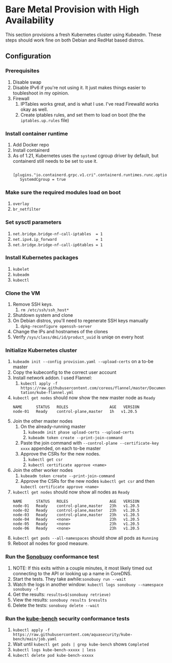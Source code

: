 # Bare Metal Provision with High Availability 

This section provisions a fresh Kubernetes cluster using Kubeadm. These steps should work fine on both Debian and RedHat based distros.

## Configuration

### Prerequisites
1. Disable swap
2. Disable IPv6 if you're not using it. It just makes things easier to toubleshoot in my opinion.
3. Firewall
    1. IPTables works great, and is what I use. I've read Firewalld works okay as well.
    2. Create iptables rules, and set them to load on boot (the the `iptables.up.rules` file)
### Install container runtime
1. Add Docker repo
2. Install containerd
3. As of 1.21, Kubernetes uses the `systemd` cgroup driver by default, but containerd still needs to be set to use it.
    ```
     [plugins."io.containerd.grpc.v1.cri".containerd.runtimes.runc.options]
       SystemdCgroup = true
    ```
### Make sure the required modules load on boot
1. `overlay`
2. `br_netfilter`
### Set sysctl parameters
1. `net.bridge.bridge-nf-call-iptables  = 1`
2. `net.ipv4.ip_forward                 = 1`
3. `net.bridge.bridge-nf-call-ip6tables = 1`
### Install Kubernetes packages
1. `kubelet`
2. `kubeadm`
3. `kubectl`
### Clone the VM
1. Remove SSH keys.
    1. `rm /etc/ssh/ssh_host*`
2. Shutdown system and clone
3. On Debian distros, you'll need to regenerate SSH keys manually
    1. `dpkg-reconfigure openssh-server`
4. Change the IPs and hostnames of the clones
5. Verify `/sys/class/dmi/id/product_uuid` is uniqe on every host
### Initialize Kubernetes cluster
1. `kubeadm init --config provision.yaml --upload-certs` on a to-be master
2. Copy the kubeconfig to the correct user account
3. Install network addon. I used Flannel:
    1. `kubectl apply -f https://raw.githubusercontent.com/coreos/flannel/master/Documentation/kube-flannel.yml`
4. `kubectl get nodes` should now show the new master node as `Ready`
    ```
    NAME      STATUS   ROLES                  AGE   VERSION
    node-01   Ready    control-plane,master   1h   v1.20.5
    ```
6. Join the other master nodes
    1. On the already-running master
       1. `kubeadm init phase upload-certs --upload-certs`
       2. `kubeadm token create --print-join-command`
    3. Paste the join command with `--control-plane --certificate-key xxxx` appended, on each to-be master
    4. Approve the CSRs for the new nodes.
       1. `kubectl get csr`
       2. `kubectl certificate approve <name>`
7. Join the other worker nodes
    1. `kubeadm token create --print-join-command`
    2. Approve the CSRs for the new nodes `kubectl get csr` and then `kubectl certificate approve <name>`
8. `kubectl get nodes` should now show all nodes as `Ready`
   ```
   NAME      STATUS   ROLES                  AGE   VERSION
   node-01   Ready    control-plane,master   23h   v1.20.5
   node-02   Ready    control-plane,master   23h   v1.20.5
   node-03   Ready    control-plane,master   23h   v1.20.5
   node-04   Ready    <none>                 23h   v1.20.5
   node-05   Ready    <none>                 23h   v1.20.5
   node-06   Ready    <none>                 23h   v1.20.5
   ```
8. `kubectl get pods --all-namespaces` should show all pods as `Running`
9. Reboot all nodes for good measure.
### Run the [Sonobuoy](https://github.com/vmware-tanzu/sonobuoy) conformance test
1. NOTE: If this exits within a couple minutes, it most likely timed out connecting to the API or looking up a name in CoreDNS. 
2. Start the tests. They take awhile:`sonobuoy run --wait`
3. Watch the logs in another window: `kubectl logs sonobuoy --namespace sonobuoy -f`
4. Get the results: `results=$(sonobuoy retrieve)`
5. View the results: `sonobuoy results $results`
6. Delete the tests: `sonobuoy delete --wait`
### Run the [kube-bench](https://github.com/aquasecurity/kube-bench) security conformance tests
1. `kubectl apply -f https://raw.githubusercontent.com/aquasecurity/kube-bench/main/job.yaml`
2. Wait until `kubectl get pods | grep kube-bench` shows `Completed`
3. `kubectl logs kube-bench-xxxxx | less`
4. `kubectl delete pod kube-bench-xxxxx`
